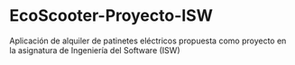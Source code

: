 # EcoScooter-Proyecto-ISW
Aplicación de alquiler de patinetes eléctricos propuesta como proyecto en la asignatura de Ingeniería del Software (ISW)

